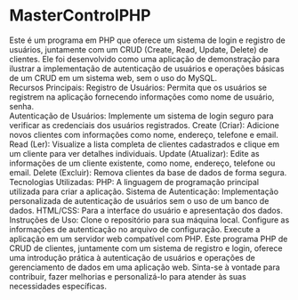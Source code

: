 # MasterControlPHP
 Este é um programa em PHP que oferece um sistema de login e registro de usuários, juntamente com um CRUD (Create, Read, Update, Delete) de clientes. Ele foi desenvolvido como uma aplicação de demonstração para ilustrar a implementação de autenticação de usuários e operações básicas de um CRUD em um sistema web, sem o uso do MySQL.  <br>Recursos Principais:  Registro de Usuários: Permita que os usuários se registrem na aplicação fornecendo informações como nome de usuário, senha.  <br>Autenticação de Usuários: Implemente um sistema de login seguro para verificar as credenciais dos usuários registrados.  Create (Criar): Adicione novos clientes com informações como nome, endereço, telefone e email.  Read (Ler): Visualize a lista completa de clientes cadastrados e clique em um cliente para ver detalhes individuais.  Update (Atualizar): Edite as informações de um cliente existente, como nome, endereço, telefone ou email.  Delete (Excluir): Remova clientes da base de dados de forma segura.  Tecnologias Utilizadas:  PHP: A linguagem de programação principal utilizada para criar a aplicação.  Sistema de Autenticação: Implementação personalizada de autenticação de usuários sem o uso de um banco de dados.  HTML/CSS: Para a interface do usuário e apresentação dos dados.  <br>Instruções de Uso:  Clone o repositório para sua máquina local. Configure as informações de autenticação no arquivo de configuração. Execute a aplicação em um servidor web compatível com PHP. Este programa PHP de CRUD de clientes, juntamente com um sistema de registro e login, oferece uma introdução prática à autenticação de usuários e operações de gerenciamento de dados em uma aplicação web. Sinta-se à vontade para contribuir, fazer melhorias e personalizá-lo para atender às suas necessidades específicas.
